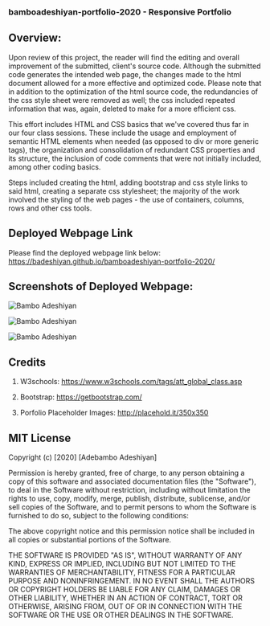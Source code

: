 ### bamboadeshiyan-portfolio-2020 - Responsive Portfolio

## Overview:

Upon review of this project, the reader will find the editing and overall improvement of the submitted, client's source code. Although the submitted code generates the intended web page, the changes made to the html document allowed for a more effective and optimized code. Please note that in addition to the optimization of the html source code, the redundancies of the css style sheet were removed as well; the css included repeated information that was, again, deleted to make for a more efficient css.

This effort includes HTML and CSS basics that we've covered thus far in our four class sessions. These include the usage and employment of semantic HTML elements when needed (as opposed to div or more generic tags), the organization and consolidation of redundant CSS properties and its structure, the inclusion of code comments that were not initially included, among other coding basics.

Steps included creating the html, adding bootstrap and css style links to said html, creating a separate css stylesheet; the majority of the work involved the styling of the web pages -
the use of containers, columns, rows and other css tools.

## Deployed Webpage Link

Please find the deployed webpage link below:
https://badeshiyan.github.io/bamboadeshiyan-portfolio-2020/

## Screenshots of Deployed Webpage:

![Bambo Adeshiyan](assets/images/screenshot1.png)

![Bambo Adeshiyan](assets/images/screenshot2.png)

![Bambo Adeshiyan](assets/images/screenshot2.png)

## Credits

1. W3schools: https://www.w3schools.com/tags/att_global_class.asp

2. Bootstrap: https://getbootstrap.com/

3. Porfolio Placeholder Images: http://placehold.it/350x350

## MIT License

Copyright (c) [2020] [Adebambo Adeshiyan]

Permission is hereby granted, free of charge, to any person obtaining a copy
of this software and associated documentation files (the "Software"), to deal
in the Software without restriction, including without limitation the rights
to use, copy, modify, merge, publish, distribute, sublicense, and/or sell
copies of the Software, and to permit persons to whom the Software is
furnished to do so, subject to the following conditions:

The above copyright notice and this permission notice shall be included in all
copies or substantial portions of the Software.

THE SOFTWARE IS PROVIDED "AS IS", WITHOUT WARRANTY OF ANY KIND, EXPRESS OR
IMPLIED, INCLUDING BUT NOT LIMITED TO THE WARRANTIES OF MERCHANTABILITY,
FITNESS FOR A PARTICULAR PURPOSE AND NONINFRINGEMENT. IN NO EVENT SHALL THE
AUTHORS OR COPYRIGHT HOLDERS BE LIABLE FOR ANY CLAIM, DAMAGES OR OTHER
LIABILITY, WHETHER IN AN ACTION OF CONTRACT, TORT OR OTHERWISE, ARISING FROM,
OUT OF OR IN CONNECTION WITH THE SOFTWARE OR THE USE OR OTHER DEALINGS IN THE
SOFTWARE.

```

```
